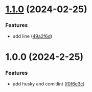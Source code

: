 # [1.1.0](https://github.com/jim19940123/autoRelease/compare/v1.0.0...v1.1.0) (2024-02-25)


### Features

* add line ([49a2f6d](https://github.com/jim19940123/autoRelease/commit/49a2f6d94fbb83543d666afab011009e97079c97))

# 1.0.0 (2024-2-25)


### Features

* add husky and comitlint ([f0f6e3c](https://github.com/jim19940123/autoRelease/commit/f0f6e3c41e52a3156fe929d3a14d6e60029340c5))
